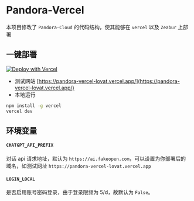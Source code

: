 # Pandora-Vercel
本项目修改了 `Pandora-Cloud` 的代码结构，使其能够在 `vercel` 以及 `Zeabur` 上部署  

## 一键部署
[![Deploy with Vercel](https://vercel.com/button)](https://vercel.com/new/clone?repository-url=https%3A%2F%2Fgithub.com%2Fchrysoljq%2Fpandora-vercel&env=CHATGPT_API_PREFIX&env=LOGIN_LOCAL&project-name=pandora-vercel&framework=other)
+ 测试网站 [https://pandora-vercel-lovat.vercel.app/](https://pandora-vercel-lovat.vercel.app/)
+ 本地运行
```bash
npm install -g vercel
vercel dev
```
## **环境变量**
#### `CHATGPT_API_PREFIX`  
对话 api 请求地址，默认为 `https://ai.fakeopen.com`，可以设置为你部署后的域名，如测试网址 `https://pandora-vercel-lovat.vercel.app`

#### `LOGIN_LOCAL`  
是否启用账号密码登录，由于登录限频为 5/d，故默认为 `False`。